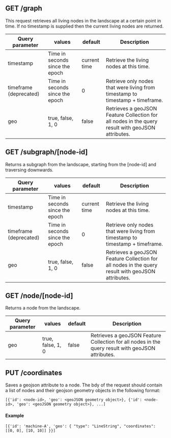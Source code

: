 ## GET /graph

This request retrieves all living nodes in the landscape at a certain point in time. If no
 timestamp is supplied then the current living nodes are returned.

|  Query parameter | values | default | Description  |
|---|---|---|---|
|  timestamp | Time in seconds since the epoch  | current time | Retrieve the living nodes at this time. |
| timeframe (deprecated)  | Time in seconds since the epoch  | 0 |  Retrieve only nodes that were living from timestamp to timestamp + timeframe. |
|  geo | true, false, 1, 0  | false| Retrieves a geoJSON Feature Collection for all nodes in the query result with geoJSON attributes. |

## GET /subgraph/[node-id]

Returns a subgraph from the landscape, starting from the [node-id] and traversing downwards.

|  Query parameter | values | default | Description  |
|---|---|---|---|
|  timestamp | Time in seconds since the epoch  | current time | Retrieve the living nodes at this time. |
| timeframe (deprecated)  | Time in seconds since the epoch  | 0 |  Retrieve only nodes that were living from timestamp to timestamp + timeframe. |
| geo | true, false, 1, 0 | false | Retrieves a geoJSON Feature Collection for all nodes in the query result with geoJSON attributes. |

## GET /node/[node-id]

Returns a node from the landscape.

|  Query parameter | values | default | Description  |
|---|---|---|---|
|  geo | true, false, 1, 0  | false| Retrieves a geoJSON Feature Collection for all nodes in the query result with geoJSON attributes. |

## PUT /coordinates

Saves a geojson attribute to a node. The bdy of the request should contain a
list of nodes and their geojson geometry objects in the following format:

```
[{'id': <node-id>, 'geo': <geoJSON geometry object>}, {'id': <node-id>, 'geo': <geoJSON geometry object>}, ...]

```
#### Example
```
[{'id': 'machine-A', 'geo': { "type": "LineString", "coordinates": [[0, 0], [10, 10]] }}]
```
